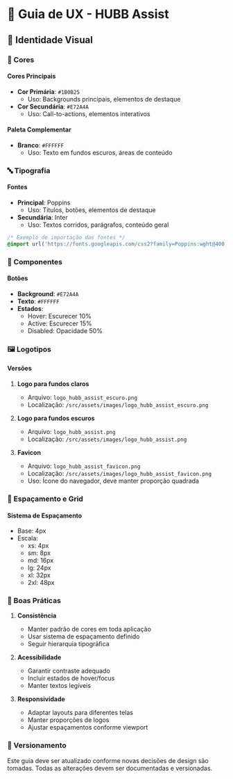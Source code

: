 # 🎨 Guia de UX - HUBB Assist

## 🎯 Identidade Visual

### 🌈 Cores

#### Cores Principais
- **Cor Primária**: `#1B0B25` 
  - Uso: Backgrounds principais, elementos de destaque
- **Cor Secundária**: `#E72A4A`
  - Uso: Call-to-actions, elementos interativos

#### Paleta Complementar
- **Branco**: `#FFFFFF`
  - Uso: Texto em fundos escuros, áreas de conteúdo

### 🔤 Tipografia

#### Fontes
- **Principal**: Poppins
  - Uso: Títulos, botões, elementos de destaque
- **Secundária**: Inter
  - Uso: Textos corridos, parágrafos, conteúdo geral

```css
/* Exemplo de importação das fontes */
@import url('https://fonts.googleapis.com/css2?family=Poppins:wght@400;500;600;700&family=Inter:wght@400;500;600&display=swap');
```

### 🎯 Componentes

#### Botões
- **Background**: `#E72A4A`
- **Texto**: `#FFFFFF`
- **Estados**:
  - Hover: Escurecer 10%
  - Active: Escurecer 15%
  - Disabled: Opacidade 50%

### 🖼️ Logotipos

#### Versões
1. **Logo para fundos claros**
   - Arquivo: `logo_hubb_assist_escuro.png`
   - Localização: `/src/assets/images/logo_hubb_assist_escuro.png`

2. **Logo para fundos escuros**
   - Arquivo: `logo_hubb_assist.png`
   - Localização: `/src/assets/images/logo_hubb_assist.png`

3. **Favicon**
   - Arquivo: `logo_hubb_assist_favicon.png`
   - Localização: `/src/assets/images/logo_hubb_assist_favicon.png`
   - Uso: Ícone do navegador, deve manter proporção quadrada

### 📏 Espaçamento e Grid

#### Sistema de Espaçamento
- Base: 4px
- Escala:
  - xs: 4px
  - sm: 8px
  - md: 16px
  - lg: 24px
  - xl: 32px
  - 2xl: 48px

### 🎨 Boas Práticas

1. **Consistência**
   - Manter padrão de cores em toda aplicação
   - Usar sistema de espaçamento definido
   - Seguir hierarquia tipográfica

2. **Acessibilidade**
   - Garantir contraste adequado
   - Incluir estados de hover/focus
   - Manter textos legíveis

3. **Responsividade**
   - Adaptar layouts para diferentes telas
   - Manter proporções de logos
   - Ajustar espaçamentos conforme viewport

### 🔄 Versionamento

Este guia deve ser atualizado conforme novas decisões de design são tomadas. Todas as alterações devem ser documentadas e versionadas. 